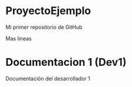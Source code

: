 # ProyectoEjemplo
Mi primer repositorio de GitHub

Mas lineas
# Documentacion 1 (Dev1)
Documentación del desarrollador 1